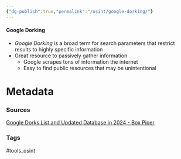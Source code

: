 ```yaml
---
{"dg-publish":true,"permalink":"/osint/google-dorking/"}
---
```


#### Google Dorking
- *Google Dorking* is a broad term for search parameters that restrict results to highly specific information
- Great resource to passively gather information
	- Google scrapes tons of information the internet
	- Easy to find public resources that may be unintentional






# Metadata

### Sources
[Google Dorks List and Updated Database in 2024 - Box Piper](https://www.boxpiper.com/posts/google-dork-list)
### Tags
#tools_osint